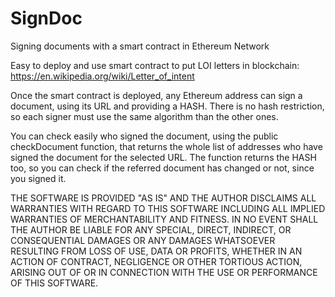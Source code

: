 # SignDoc
Signing documents with a smart contract in Ethereum Network

Easy to deploy and use smart contract to put LOI letters in blockchain:
https://en.wikipedia.org/wiki/Letter_of_intent

Once the smart contract is deployed, any Ethereum address can sign a document, using its URL and providing a HASH. There is no hash restriction, so each signer must use the same algorithm than the other ones.

You can check easily who signed the document, using the public checkDocument function, that returns the whole list of addresses who have signed the document for the selected URL. The function returns the HASH too, so you can check if the referred document has changed or not, since you signed it.

THE SOFTWARE IS PROVIDED "AS IS" AND THE AUTHOR DISCLAIMS ALL WARRANTIES
WITH REGARD TO THIS SOFTWARE INCLUDING ALL IMPLIED WARRANTIES OF
MERCHANTABILITY AND FITNESS. IN NO EVENT SHALL THE AUTHOR BE LIABLE FOR
ANY SPECIAL, DIRECT, INDIRECT, OR CONSEQUENTIAL DAMAGES OR ANY DAMAGES
WHATSOEVER RESULTING FROM LOSS OF USE, DATA OR PROFITS, WHETHER IN AN
ACTION OF CONTRACT, NEGLIGENCE OR OTHER TORTIOUS ACTION, ARISING OUT OF
OR IN CONNECTION WITH THE USE OR PERFORMANCE OF THIS SOFTWARE.
